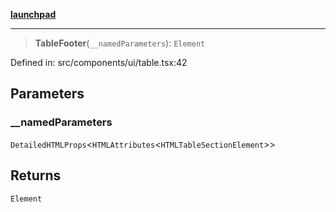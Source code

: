 [**launchpad**](index.md)

***

> **TableFooter**(`__namedParameters`): `Element`

Defined in: src/components/ui/table.tsx:42

## Parameters

### \_\_namedParameters

`DetailedHTMLProps`\<`HTMLAttributes`\<`HTMLTableSectionElement`\>\>

## Returns

`Element`
